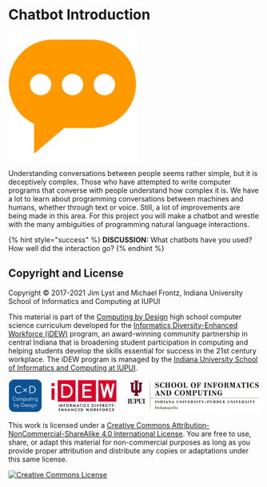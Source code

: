 # Chatbot Introduction

![](.gitbook/assets/chat.png)

Understanding conversations between people seems rather simple, but it is deceptively complex. Those who have attempted to write computer programs that converse with people understand how complex it is. We have a lot to learn about programming conversations between machines and humans, whether through text or voice. Still, a lot of improvements are being made in this area. For this project you will make a chatbot and wrestle with the many ambiguities of programming natural language interactions.

{% hint style="success" %}
**DISCUSSION:**  What chatbots have you used? How well did the interaction go?
{% endhint %}

## Copyright and License

Copyright © 2017-2021 Jim Lyst and Michael Frontz, Indiana University School of Informatics and Computing at IUPUI

This material is part of the [Computing by Design](https://docs.idew.org/the-cxd-framework/) high school computer science curriculum developed for the [Informatics Diversity-Enhanced Workforce \(iDEW\)](http://soic.iupui.edu/idew/) program, an award-winning community partnership in central Indiana that is broadening student participation in computing and helping students develop the skills essential for success in the 21st century workplace. The iDEW program is managed by the [Indiana University School of Informatics and Computing at IUPUI](https://soic.iupui.edu/).

![](.gitbook/assets/cxd-idew-soic-logo.png)

This work is licensed under a [Creative Commons Attribution-NonCommercial-ShareAlike 4.0 International License](http://creativecommons.org/licenses/by-nc-sa/4.0/). You are free to use, share, or adapt this material for non-commercial purposes as long as you provide proper attribution and distribute any copies or adaptations under this same license.

[![Creative Commons License](https://i.creativecommons.org/l/by-nc-sa/4.0/88x31.png)](http://creativecommons.org/licenses/by-nc-sa/4.0/)

